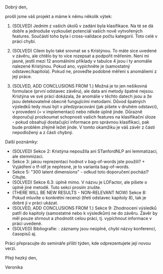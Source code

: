 Dobrý den,

prošli jsme váš projekt a máme k němu několik výtek:

1. (SOLVED) Jedním z vašich úkolů v zadání byla klasifikace. Na té se dá dobře a jednoduše vyzkoušet potenciál vašich nově vytvořených features. Součástí toho byla i cross-validace počtu kategorií. Toto celé v práci chybí.

2. (SOLVED) Cílem bylo také srovnat se s Kristýnou. To máte sice uvedené v závěru, ale chtělo by to více rozepsat a podpořit měřením. Není mi jasné, jestli mezi 12 anomálními příklady v tabulce 4 jsou i ty anomálie nalezené Kristýnou. Pokud ano, vypíchněte je (samostatný odstavec/kapitola). Pokud ne, proveďte podobné měření s anomáliemi z její práce.

3. (SOLVED, ADD CONCLUSIONS FROM 1.) Možná je to jen nešikovná formulace (první odstavec závěru), ale data ani metody špatné nejsou. Kristýna ve své práci dokázala, že anomálie v těchto datech jsou a že jsou detekovatelné obecně fungujícími metodami. Důvod špatných výsledků tedy musí být v předzpracování (jak píšete v druhém odstavci), v provedení (= v implementaci) nebo někde úplně jinde. Důrazně doporučuji prozkoumat schopnosti vašich features na klasifikační úloze - pokud obsahují dostačující informace pro správnou klasifikaci, pak bude problém zřejmě ležet jinde. V tomto okamžiku je váš závěr z části nepodložený a z části chybný.

Další poznámky:
- (SOLVED) Sekce 2: Kristýna nepoužila ani STanfordNLP ani lemmatizaci, ale stemmizaci.
- Sekce 3: jakou reprezentaci hodnot v bag-of-words jste použili? + Vyjádření o tf-idf je nepřesné, je to varianta bag-of-words.
- Sekce 5: "300 latent dimensions" - odkud toto doporučení pochází? Citujte. 
- (SOLVED) Sekce 6.3: úplně mimo. V názvu je LOFactor, ale píšete o úplně jiné metodě. Tuto sekci prosím zrušte.
- (THERE WILL BE NEW RESULTS - NON-RELEVANT NOW) Sekce 8: Pokud mluvíte o konkrétní recenzi (třetí odstavec kapitoly 8), tak je dobré ji v práci ukázat.
- (SOLVED, ADD CONCLUSIONS FROM 1.) Sekce 9: Zhodnocení výsledků patří do kapitoly (samostatné nebo k výsledkům) ne do závěru. Závěr by měl pouze shrnout a zhodnotit celou práci, tj. vypíchnout informace v práci uvedené.
- (SOLVED) Bibliografie: : záznamy jsou neúplné, chybí názvy konferencí, časopisů aj.

Práci přepracujte do semináře příští týden, kde odprezentujete její novou verzi.

Přeji hezký den,

Veronika
